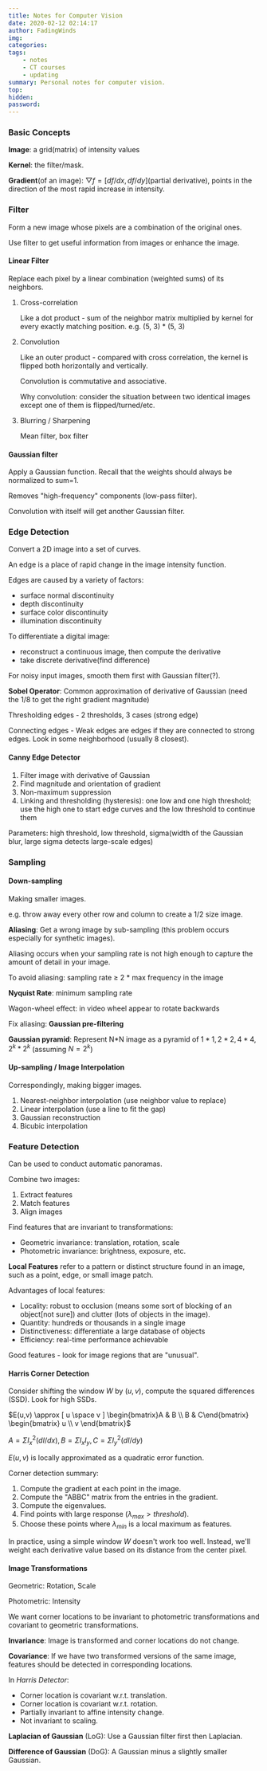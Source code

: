 ```yaml
---
title: Notes for Computer Vision
date: 2020-02-12 02:14:17
author: FadingWinds
img:
categories: 
tags:
    - notes
    - CT courses
    - updating
summary: Personal notes for computer vision.
top:
hidden:
password:
---
```

### Basic Concepts

**Image**: a grid(matrix) of intensity values

**Kernel**: the filter/mask.

**Gradient**(of an image): $▽f = [df/dx, df/dy]$(partial derivative), points in the direction of the most rapid increase in intensity.


### Filter

Form a new image whose pixels are a combination of the original ones.

Use filter to get useful information from images or enhance the image.

#### Linear Filter

Replace each pixel by a linear combination (weighted sums) of its neighbors.

1. Cross-correlation

    Like a dot product - sum of the neighbor matrix multiplied by kernel for every exactly matching position. e.g. (5, 3) * (5, 3)


2. Convolution

    Like an outer product - compared with cross correlation, the kernel is flipped both horizontally and vertically.

    Convolution is commutative and associative. 

    Why convolution: consider the situation between two identical images except one of them is flipped/turned/etc.

3. Blurring / Sharpening

    Mean filter, box filter

#### Gaussian filter
    
Apply a Gaussian function. Recall that the weights should always be normalized to sum=1.

Removes "high-frequency" components (low-pass filter).

Convolution with itself will get another Gaussian filter.



### Edge Detection

Convert a 2D image into a set of curves.

An edge is a place of rapid change in the image intensity function.

Edges are caused by a variety of factors:

- surface normal discontinuity
- depth discontinuity
- surface color discontinuity
- illumination discontinuity
  
To differentiate a digital image:

- reconstruct a continuous image, then compute the derivative
- take discrete derivative(find difference)

For noisy input images, smooth them first with Gaussian filter(?).

**Sobel Operator**: Common approximation of derivative of Gaussian (need the 1/8 to get the right gradient magnitude)

Thresholding edges - 2 thresholds, 3 cases (strong edge)

Connecting edges - Weak edges are edges if they are connected to strong edges. Look in some neighborhood (usually 8 closest).

#### Canny Edge Detector

1. Filter image with derivative of Gaussian
2. Find magnitude and orientation of gradient
3. Non-maximum suppression
4. Linking and thresholding (hysteresis): one low and one high threshold; use the high one to start edge curves and the low threshold to continue them

Parameters: high threshold, low threshold, sigma(width of the Gaussian blur, large sigma detects large-scale edges)



### Sampling

#### Down-sampling

Making smaller images.

e.g. throw away every other row and column to create a 1/2 size image.

**Aliasing**: Get a wrong image by sub-sampling (this problem occurs especially for synthetic images).

Aliasing occurs when your sampling rate is not high enough to capture the amount of detail in your image.

To avoid aliasing: sampling rate ≥ 2 * max frequency in the image

**Nyquist Rate**: minimum sampling rate

Wagon-wheel effect: in video wheel appear to rotate backwards

Fix aliasing: **Gaussian pre-filtering**

**Gaussian pyramid**: Represent N*N image as a pyramid of $1*1, 2*2, 4*4, 2^k*2^k$ (assuming $N=2^k$)

#### Up-sampling / Image Interpolation

Correspondingly, making bigger images.

1. Nearest-neighbor interpolation (use neighbor value to replace)
2. Linear interpolation (use a line to fit the gap)
3. Gaussian reconstruction
4. Bicubic interpolation

### Feature Detection

Can be used to conduct automatic panoramas.

Combine two images:

1. Extract features
2. Match features
3. Align images
   
Find features that are invariant to transformations:

- Geometric invariance: translation, rotation, scale
- Photometric invariance: brightness, exposure, etc.

**Local Features** refer to a pattern or distinct structure found in an image, such as a point, edge, or small image patch.

Advantages of local features:

- Locality: robust to occlusion (means some sort of blocking of an object[not sure]) and clutter (lots of objects in the image).
- Quantity: hundreds or thousands in a single image
- Distinctiveness: differentiate a large database of objects
- Efficiency: real-time performance achievable

Good features - look for image regions that are "unusual".

#### Harris Corner Detection

Consider shifting the window $W$ by $(u,v)$, compute the squared differences (SSD). Look for high SSDs. 

$E(u,v) \approx [ u \space v ] \begin{bmatrix}A & B \\ B & C\end{bmatrix} \begin{bmatrix} u \\ v \end{bmatrix}$

$A = \Sigma I_x^2(dI/dx), B = \Sigma I_xI_y, C = \Sigma I_y^2(dI/dy)$

$E(u,v)$ is locally approximated as a quadratic error function.

Corner detection summary:

1. Compute the gradient at each point in the image.
2. Compute the "ABBC" matrix from the entries in the gradient.
3. Compute the eigenvalues.
4. Find points with large response ($\lambda_{max}>threshold$).
5. Choose these points where $\lambda_{min}$ is a local maximum as features.

In practice, using a simple window $W$ doesn't work too well. Instead, we'll weight each derivative value based on its distance from the center pixel.

#### Image Transformations

Geometric: Rotation, Scale

Photometric: Intensity

We want corner locations to be invariant to photometric transformations and covariant to geometric transformations.

**Invariance**: Image is transformed and corner locations do not change.

**Covariance**:  If we have two transformed versions of the same image, features should be detected in corresponding locations.

In *Harris Detector*:

- Corner location is covariant w.r.t. translation.
- Corner location is covariant w.r.t. rotation.
- Partially invariant to affine intensity change.
- Not invariant to scaling.

**Laplacian of Gaussian** (LoG): Use a Gaussian filter first then Laplacian.

**Difference of Gaussian** (DoG): A Gaussian minus a slightly smaller Gaussian.









